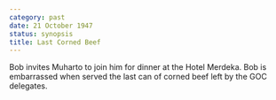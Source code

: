 ```yaml
---
category: past
date: 21 October 1947
status: synopsis
title: Last Corned Beef
---
```



Bob invites Muharto to join him for
dinner at the Hotel Merdeka. Bob is embarrassed when served the last can
of corned beef left by the GOC delegates.
